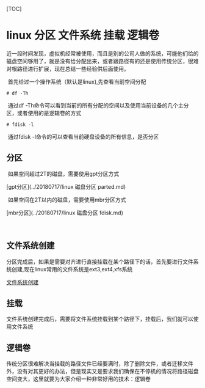 [TOC]





# linux 分区 文件系统 挂载 逻辑卷

​	近一段时间发现，虚拟机经常被使用，而且是别的公司人做的系统，可能他们给的磁盘空间够用了，就是没有给分配出来，或者跟路径有的还是使用传统分区，很难对根路径进行扩展，现在总结一些经验供后面使用。



​	首先给过一个操作系统（默认是linux),先查看当前空间分配

```
# df -Th
```

​	通过df -Th命令可以看到当前的所有分配的空间以及使用当前设备的几个主分区，或者使用的是逻辑卷的方式

```
# fdisk -l
```

​	通过fdisk -l命令的可以查看当前硬盘设备的所有信息，是否分区

## 分区

​	如果空间超过2T的磁盘，需要使用gpt分区方式

[gpt分区](../20180717/linux  磁盘分区 parted.md)

​	如果空间在2T以内的磁盘，需要使用mbr分区方式

[mbr分区](../20180717/linux 磁盘分区 fdisk.md)

​	

## 文件系统创建

​	分区完成后，如果是需要对齐进行直接挂载在某个路径下的话，首先要进行文件系统创建,现在linux常用的文件系统是ext3,ext4,xfs系统

[文件系统创建](../20180718/linux_创建文件系统.md)



## 挂载

​	文件系统创建完成后，需要将文件系统挂载到某个路径下，挂载后，我们就可以使用文件系统







## 逻辑卷

​	传统分区很难解决当挂载的路径文件已经要满时，除了删除文件，或者迁移文件外，没有对其更好的办法，但是现实又是要求我们确保在不停机的情况将路径磁盘空间变大，这里就要为大家介绍一种非常好用的技术：逻辑卷





